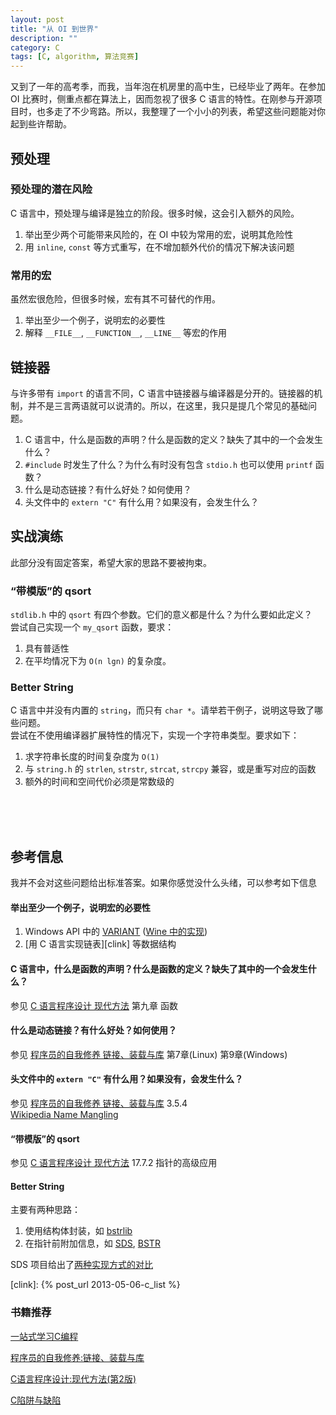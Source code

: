 ```yaml
---
layout: post
title: "从 OI 到世界"
description: ""
category: C
tags: [C, algorithm, 算法竞赛]
---
```

又到了一年的高考季，而我，当年泡在机房里的高中生，已经毕业了两年。在参加 OI 比赛时，侧重点都在算法上，因而忽视了很多 C 语言的特性。在刚参与开源项目时，也多走了不少弯路。所以，我整理了一个小小的列表，希望这些问题能对你起到些许帮助。


## 预处理
### 预处理的潜在风险
C 语言中，预处理与编译是独立的阶段。很多时候，这会引入额外的风险。

1. 举出至少两个可能带来风险的，在 OI 中较为常用的宏，说明其危险性  
2. 用 `inline`, `const` 等方式重写，在不增加额外代价的情况下解决该问题  



### 常用的宏
虽然宏很危险，但很多时候，宏有其不可替代的作用。

1. 举出至少一个例子，说明宏的必要性  
2. 解释 `__FILE__`, `__FUNCTION__`, `__LINE__` 等宏的作用  


## 链接器
与许多带有 `import` 的语言不同，C 语言中链接器与编译器是分开的。链接器的机制，并不是三言两语就可以说清的。所以，在这里，我只是提几个常见的基础问题。

1. C 语言中，什么是函数的声明？什么是函数的定义？缺失了其中的一个会发生什么？  
2. `#include` 时发生了什么？为什么有时没有包含 `stdio.h` 也可以使用 `printf` 函数？  
3. 什么是动态链接？有什么好处？如何使用？  
4. 头文件中的 `extern "C"` 有什么用？如果没有，会发生什么？  

## 实战演练
此部分没有固定答案，希望大家的思路不要被拘束。

### “带模版”的 qsort
`stdlib.h` 中的 `qsort` 有四个参数。它们的意义都是什么？为什么要如此定义？  
尝试自己实现一个 `my_qsort` 函数，要求：  
1. 具有普适性  
2. 在平均情况下为 `O(n lgn)` 的复杂度。  

### Better String
C 语言中并没有内置的 `string`，而只有 `char *`。请举若干例子，说明这导致了哪些问题。  
尝试在不使用编译器扩展特性的情况下，实现一个字符串类型。要求如下：  
1. 求字符串长度的时间复杂度为 `O(1)`   
2. 与 `string.h` 的 `strlen`, `strstr`, `strcat`, `strcpy` 兼容，或是重写对应的函数  
3. 额外的时间和空间代价必须是常数级的  

<br />
<br />
<br />

## 参考信息
我并不会对这些问题给出标准答案。如果你感觉没什么头绪，可以参考如下信息

#### 举出至少一个例子，说明宏的必要性  
1. Windows API 中的 [VARIANT][] ([Wine 中的实现][winev])  
2. [用 C 语言实现链表][clink] 等数据结构

#### C 语言中，什么是函数的声明？什么是函数的定义？缺失了其中的一个会发生什么？  
参见 [C 语言程序设计 现代方法][cmodern] 第九章 函数
#### 什么是动态链接？有什么好处？如何使用？  
参见 [程序员的自我修养 链接、装载与库][linker] 第7章(Linux) 第9章(Windows)  
#### 头文件中的 `extern "C"` 有什么用？如果没有，会发生什么？  
参见 [程序员的自我修养 链接、装载与库][linker] 3.5.4   
[Wikipedia Name Mangling](http://en.wikipedia.org/wiki/Name_mangling)  
#### “带模版”的 qsort
参见 [C 语言程序设计 现代方法][cmodern] 17.7.2 指针的高级应用
#### Better String
主要有两种思路：  
1. 使用结构体封装，如 [bstrlib](https://github.com/websnarf/bstrlib/blob/master/bstrlib.txt#L60)  
2. 在指针前附加信息，如 [SDS](https://github.com/antirez/sds), [BSTR](https://msdn.microsoft.com/en-us/library/ms221069.aspx)  

SDS 项目给出了[两种实现方式的对比](https://github.com/antirez/sds/blob/master/README.md#advantages-and-disadvantages-of-sds)  

[linker]: http://www.amazon.cn/gp/product/B0027VSA7U/ref=as_li_ss_tl?ie=UTF8&camp=536&creative=3132&creativeASIN=B0027VSA7U&linkCode=as2&tag=blo-23
[linuxc]: http://songjinshan.com/akabook/zh/
[cmodern]: http://www.amazon.cn/gp/product/B003BVBOOQ/ref=as_li_ss_tl?ie=UTF8&camp=536&creative=3132&creativeASIN=B003BVBOOQ&linkCode=as2&tag=blo-23
[sds]: https://github.com/antirez/sds
[bstr]: https://github.com/websnarf/bstrlib/blob/master/bstrlib.txt#L60
[VARIANT]: https://msdn.microsoft.com/en-us/library/windows/desktop/ms221627%28v=vs.85%29.aspx
[winev]: https://gitcafe.com/WineZH/wine/blob/master/include/oleauto.h#L102
[clink]: {% post_url 2013-05-06-c_list %}


### 书籍推荐
<a href="http://www.amazon.cn/gp/product/B00FF1Y53C/ref=as_li_ss_tl?ie=UTF8&camp=536&creative=3132&creativeASIN=B00FF1Y53C&linkCode=as2&tag=blo-23">一站式学习C编程</a><img src="http://ir-cn.amazon-adsystem.com/e/ir?t=blo-23&l=as2&o=28&a=B00FF1Y53C" width="1" height="1" border="0" alt="" style="border:none !important; margin:0px !important;" />

<a href="http://www.amazon.cn/gp/product/B0027VSA7U/ref=as_li_ss_tl?ie=UTF8&camp=536&creative=3132&creativeASIN=B0027VSA7U&linkCode=as2&tag=blo-23">程序员的自我修养:链接、装载与库</a><img src="http://ir-cn.amazon-adsystem.com/e/ir?t=blo-23&l=as2&o=28&a=B0027VSA7U" width="1" height="1" border="0" alt="" style="border:none !important; margin:0px !important;" />

<a href="http://www.amazon.cn/gp/product/B003BVBOOQ/ref=as_li_ss_tl?ie=UTF8&camp=536&creative=3132&creativeASIN=B003BVBOOQ&linkCode=as2&tag=blo-23">C语言程序设计:现代方法(第2版)</a><img src="http://ir-cn.amazon-adsystem.com/e/ir?t=blo-23&l=as2&o=28&a=B003BVBOOQ" width="1" height="1" border="0" alt="" style="border:none !important; margin:0px !important;" />

<a href="http://www.amazon.cn/gp/product/B0012UMPBY/ref=as_li_ss_tl?ie=UTF8&camp=536&creative=3132&creativeASIN=B0012UMPBY&linkCode=as2&tag=blo-23">C陷阱与缺陷</a><img src="http://ir-cn.amazon-adsystem.com/e/ir?t=blo-23&l=as2&o=28&a=B0012UMPBY" width="1" height="1" border="0" alt="" style="border:none !important; margin:0px !important;" />

